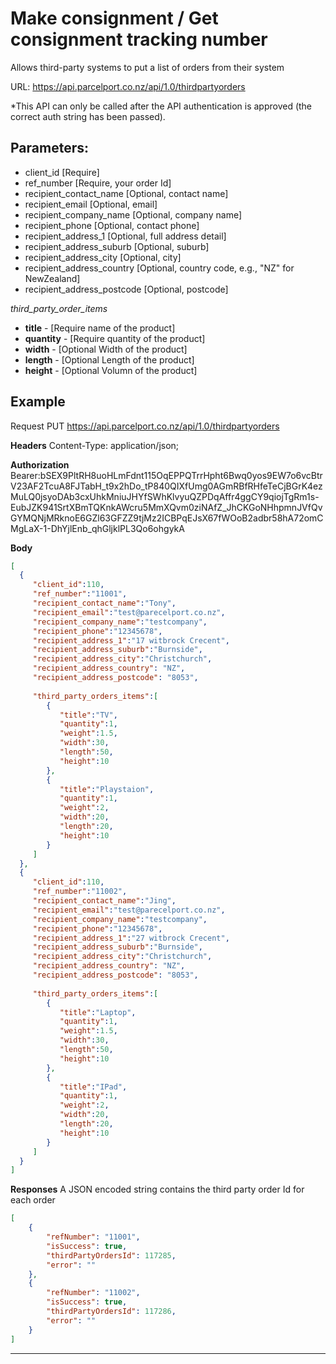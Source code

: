 # Make consignment / Get consignment tracking number

Allows third-party systems to put a list of orders from their system

URL: https://api.parcelport.co.nz/api/1.0/thirdpartyorders

*This API can only be called after the API authentication is approved (the correct
auth string has been passed). 

## Parameters:
* client_id [Require]
* ref_number [Require, your order Id]
* recipient_contact_name [Optional, contact name]
* recipient_email [Optional, email]
* recipient_company_name [Optional, company name]
* recipient_phone [Optional, contact phone]
* recipient_address_1 [Optional, full address detail]
* recipient_address_suburb [Optional, suburb]
* recipient_address_city [Optional, city]
* recipient_address_country [Optional, country code, e.g., "NZ" for NewZealand]
* recipient_address_postcode [Optional, postcode]

*third_party_order_items*
- **title** - [Require name of the product]
- **quantity** - [Require quantity of the product]
- **width** - [Optional Width of the product]
- **length** - [Optional Length of the product]
- **height** - [Optional Volumn of the product]

## Example
Request
PUT https://api.parcelport.co.nz/api/1.0/thirdpartyorders

**Headers**
Content-Type: application/json;

**Authorization**
Bearer:bSEX9PltRH8uoHLmFdnt115OqEPPQTrrHpht6Bwq0yos9EW7o6vcBtrV23AF2TcuA8FJTabH_t9x2hDo_tP840QIXfUmg0AGmRBfRHfeTeCjBGrK4ezMuLQ0jsyoDAb3cxUhkMniuJHYfSWhKlvyuQZPDqAffr4ggCY9qiojTgRm1s-EubJZK941SrtXBmTQKnkAWcru5MmXQvm0ziNAfZ_JhCKGoNHhpmnJVfQvGYMQNjMRknoE6GZl63GFZZ9tjMz2ICBPqEJsX67fWOoB2adbr58hA72omCMgLaX-1-DhYjlEnb_qhGljklPL3Qo6ohgykA

**Body**
``` json
[  
  {  
     "client_id":110,
     "ref_number":"11001",
     "recipient_contact_name":"Tony",
     "recipient_email":"test@parecelport.co.nz",
     "recipient_company_name":"testcompany",
     "recipient_phone":"12345678",
     "recipient_address_1":"17 witbrock Crecent",
     "recipient_address_suburb":"Burnside",
     "recipient_address_city":"Christchurch",
     "recipient_address_country": "NZ",
     "recipient_address_postcode": "8053",
     
     "third_party_orders_items":[  
        {  
           "title":"TV",
           "quantity":1,
           "weight":1.5,
           "width":30,
           "length":50,
           "height":10
        },
        {  
           "title":"Playstaion",
           "quantity":1,
           "weight":2,
           "width":20,
           "length":20,
           "height":10
        }
     ]
  },
  {  
     "client_id":110,
     "ref_number":"11002",
     "recipient_contact_name":"Jing",
     "recipient_email":"test@parecelport.co.nz",
     "recipient_company_name":"testcompany",
     "recipient_phone":"12345678",
     "recipient_address_1":"27 witbrock Crecent",
     "recipient_address_suburb":"Burnside",
     "recipient_address_city":"Christchurch",
     "recipient_address_country": "NZ",
     "recipient_address_postcode": "8053",
     
     "third_party_orders_items":[  
        {  
           "title":"Laptop",
           "quantity":1,
           "weight":1.5,
           "width":30,
           "length":50,
           "height":10
        },
        {  
           "title":"IPad",
           "quantity":1,
           "weight":2,
           "width":20,
           "length":20,
           "height":10
        }
     ]
  }
]
```
**Responses**
A JSON encoded string contains the third party order Id for each order

``` json
[
    {
        "refNumber": "11001",
        "isSuccess": true,
        "thirdPartyOrdersId": 117285,
        "error": ""
    },
    {
        "refNumber": "11002",
        "isSuccess": true,
        "thirdPartyOrdersId": 117286,
        "error": ""
    }
]
```

***